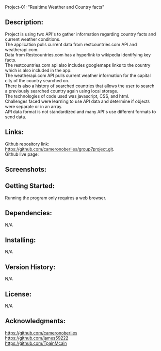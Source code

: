 Project-01: "Realtime Weather and Country facts"

## Description:
Project is using two API's to gather information regarding country facts and current weather conditions.  
The application pulls current data from restcountries.com API and weatherapi.com.  
Data from Restcountries.com has a hyperlink to wikipedia identifying key facts.   
The restcountries.com api also includes googlemaps links to the country which is also included in the app.  
The weatherapi.com API pulls current weather information for the capital city of the country searched on.  
There is also a history of searched countries that allows the user to search a previously searched country again using local storage.  
The technologies of code used was javascript, CSS, and html.  
Challenges faced were learning to use API data and determine if objects were separate or in an array.  
API data format is not standardized and many API's use different formats to send data.

## Links:
Github repository link: https://github.com/cameronoberlies/group7project.git.  
Github live page: 

## Screenshots:

## Getting Started:
Running the program only requires a web browser.

## Dependencies:
N/A

## Installing:
N/A

## Version History:
N/A

## License:
N/A

## Acknowledgments:
https://github.com/cameronoberlies  
https://github.com/james59222  
https://github.com/TpainMcain  

